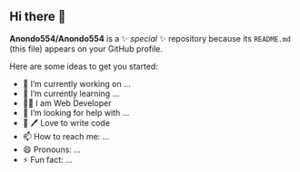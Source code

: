 ## Hi there 👋

 
**Anondo554/Anondo554** is a ✨ _special_ ✨ repository because its `README.md` (this file) appears on your GitHub profile.

Here are some ideas to get you started:

- 🔭 I’m currently working on ...
- 🌱 I’m currently learning ...
- 👯👑 I am Web Developer 
- 🤔 I’m looking for help with ...
- 💬 🖊️ Love to write code
- 📫 How to reach me: ...
- 😄 Pronouns: ...
- ⚡ Fun fact: ...
 
